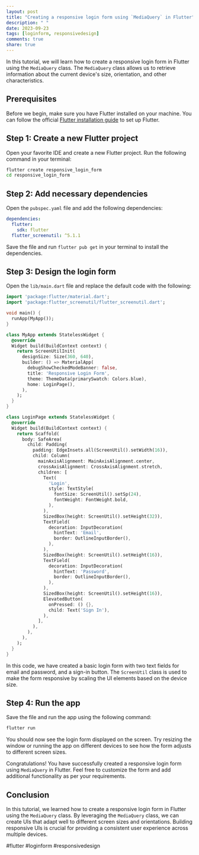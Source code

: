 ```yaml
---
layout: post
title: "Creating a responsive login form using `MediaQuery` in Flutter"
description: " "
date: 2023-09-23
tags: [loginform, responsivedesign]
comments: true
share: true
---
```


In this tutorial, we will learn how to create a responsive login form in Flutter using the `MediaQuery` class. The `MediaQuery` class allows us to retrieve information about the current device's size, orientation, and other characteristics.

## Prerequisites

Before we begin, make sure you have Flutter installed on your machine. You can follow the official [Flutter installation guide](https://flutter.dev/docs/get-started/install) to set up Flutter.

## Step 1: Create a new Flutter project

Open your favorite IDE and create a new Flutter project. Run the following command in your terminal:

```bash
flutter create responsive_login_form
cd responsive_login_form
```

## Step 2: Add necessary dependencies

Open the `pubspec.yaml` file and add the following dependencies:

```yaml
dependencies:
  flutter:
    sdk: flutter
  flutter_screenutil: ^5.1.1
```

Save the file and run `flutter pub get` in your terminal to install the dependencies.

## Step 3: Design the login form

Open the `lib/main.dart` file and replace the default code with the following:

```dart
import 'package:flutter/material.dart';
import 'package:flutter_screenutil/flutter_screenutil.dart';

void main() {
  runApp(MyApp());
}

class MyApp extends StatelessWidget {
  @override
  Widget build(BuildContext context) {
    return ScreenUtilInit(
      designSize: Size(360, 640),
      builder: () => MaterialApp(
        debugShowCheckedModeBanner: false,
        title: 'Responsive Login Form',
        theme: ThemeData(primarySwatch: Colors.blue),
        home: LoginPage(),
      ),
    );
  }
}

class LoginPage extends StatelessWidget {
  @override
  Widget build(BuildContext context) {
    return Scaffold(
      body: SafeArea(
        child: Padding(
          padding: EdgeInsets.all(ScreenUtil().setWidth(16)),
          child: Column(
            mainAxisAlignment: MainAxisAlignment.center,
            crossAxisAlignment: CrossAxisAlignment.stretch,
            children: [
              Text(
                'Login',
                style: TextStyle(
                  fontSize: ScreenUtil().setSp(24),
                  fontWeight: FontWeight.bold,
                ),
              ),
              SizedBox(height: ScreenUtil().setHeight(32)),
              TextField(
                decoration: InputDecoration(
                  hintText: 'Email',
                  border: OutlineInputBorder(),
                ),
              ),
              SizedBox(height: ScreenUtil().setHeight(16)),
              TextField(
                decoration: InputDecoration(
                  hintText: 'Password',
                  border: OutlineInputBorder(),
                ),
              ),
              SizedBox(height: ScreenUtil().setHeight(16)),
              ElevatedButton(
                onPressed: () {},
                child: Text('Sign In'),
              ),
            ],
          ),
        ),
      ),
    );
  }
}
```

In this code, we have created a basic login form with two text fields for email and password, and a sign-in button. The `ScreenUtil` class is used to make the form responsive by scaling the UI elements based on the device size.

## Step 4: Run the app

Save the file and run the app using the following command:

```bash
flutter run
```

You should now see the login form displayed on the screen. Try resizing the window or running the app on different devices to see how the form adjusts to different screen sizes.

Congratulations! You have successfully created a responsive login form using `MediaQuery` in Flutter. Feel free to customize the form and add additional functionality as per your requirements.

## Conclusion

In this tutorial, we learned how to create a responsive login form in Flutter using the `MediaQuery` class. By leveraging the `MediaQuery` class, we can create UIs that adapt well to different screen sizes and orientations. Building responsive UIs is crucial for providing a consistent user experience across multiple devices.

#flutter #loginform #responsivedesign